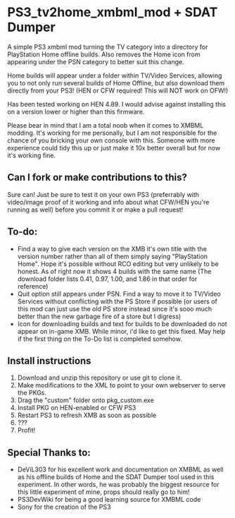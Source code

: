 # PS3_tv2home_xmbml_mod + SDAT Dumper
A simple PS3 xmbml mod turning the TV category into a directory for PlayStation Home offline builds. Also removes the Home icon from appearing under the PSN category to better suit this change.

Home builds will appear under a folder within TV/Video Services, allowing you to not only run several builds of Home Offline, but also download them directly from your PS3! (HEN or CFW required! This will NOT work on OFW!)

Has been tested working on HEN 4.89. I would advise against installing this on a version lower or higher than this firmware.

Please bear in mind that I am a total noob when it comes to XMBML modding. It's working for me personally, but I am not responsible for the chance of you bricking your own console with this. Someone with more experience could tidy this up or just make it 10x better overall but for now it's working fine.

## Can I fork or make contributions to this?
Sure can! Just be sure to test it on your own PS3 (preferrably with video/image proof of it working and info about what CFW/HEN you're running as well) before you commit it or make a pull request!

## To-do:
- Find a way to give each version on the XMB it's own title with the version number rather than all of them simply saying "PlayStation Home". Hope it's possible without RCO editing but very unlikely to be honest. As of right now it shows 4 builds with the same name (The download folder lists 0.41, 0.97, 1.00, and 1.86 in that order for reference)
- Quit option still appears under PSN. Find a way to move it to TV/Video Services without conflicting with the PS Store if possible (or users of this mod can just use the old PS store instead since it's sooo much better than the new garbage fire of a store but I digress)
- Icon for downloading builds and text for builds to be downloaded do not appear on in-game XMB. While minor, i'd like to get this fixed. May help if the first thing on the To-Do list is completed somehow.

## Install instructions
1. Download and unzip this repository or use git to clone it.
2. Make modifications to the XML to point to your own webserver to serve the PKGs.
3. Drag the "custom" folder onto pkg_custom.exe
4. Install PKG on HEN-enabled or CFW PS3
5. Restart PS3 to refresh XMB as soon as possible
6. ???
7. Profit!

## Special Thanks to:
- DeViL303 for his excellent work and documentation on XMBML as well as his offline builds of Home and the SDAT Dumper tool used in this experiment. In other words, he was probably the biggest resource for this little experiment of mine, props should really go to him!
- PS3DevWiki for being a good learning source for XMBML code
- Sony for the creation of the PS3
